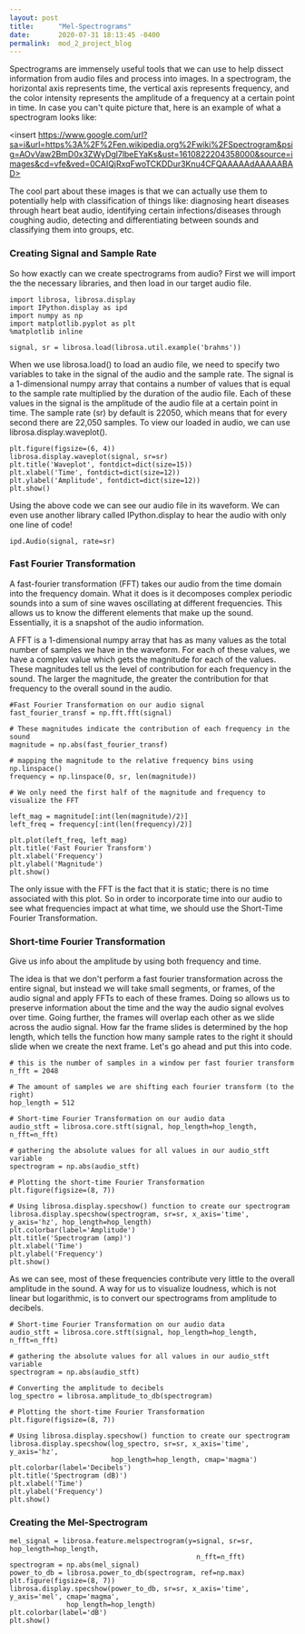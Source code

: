 ```yaml
---
layout: post
title:      "Mel-Spectrograms"
date:       2020-07-31 18:13:45 -0400
permalink:  mod_2_project_blog
---
```


Spectrograms are immensely useful tools that we can use to help dissect information from audio files and process into images. In a spectrogram, the horizontal axis represents time, the vertical axis represents frequency, and the color intensity represents the amplitude of a frequency at a certain point in time. In case you can't quite picture that, here is an example of what a spectrogram looks like: 

<insert https://www.google.com/url?sa=i&url=https%3A%2F%2Fen.wikipedia.org%2Fwiki%2FSpectrogram&psig=AOvVaw2BmD0x3ZWyDgl7lbeEYaKs&ust=1610822204358000&source=images&cd=vfe&ved=0CAIQjRxqFwoTCKDDur3Knu4CFQAAAAAdAAAAABAD>

The cool part about these images is that we can actually use them to potentially help with classification of things like: diagnosing heart diseases through heart beat audio, identifying certain infections/diseases through coughing audio, detecting and differentiating between sounds and classifying them into groups, etc.

### Creating Signal and Sample Rate

So how exactly can we create spectrograms from audio? First we will import the the necessary libraries, and then load in our target audio file.

```
import librosa, librosa.display
import IPython.display as ipd
import numpy as np
import matplotlib.pyplot as plt
%matplotlib inline

signal, sr = librosa.load(librosa.util.example('brahms'))
```

When we use librosa.load() to load an audio file, we need to specify two variables to take in the signal of the audio and the sample rate. The signal is a 1-dimensional numpy array that contains a number of values that is equal to the sample rate multiplied by the duration of the audio file. Each of these values in the signal is the amplitude of the audio file at a certain point in time. The sample rate (sr) by default is 22050, which means that for every second there are 22,050 samples. To view our loaded in audio, we can use librosa.display.waveplot().

```
plt.figure(figsize=(6, 4))
librosa.display.waveplot(signal, sr=sr)
plt.title('Waveplot', fontdict=dict(size=15))
plt.xlabel('Time', fontdict=dict(size=12))
plt.ylabel('Amplitude', fontdict=dict(size=12))
plt.show()
```

Using the above code we can see our audio file in its waveform. We can even use another library called IPython.display to hear the audio with only one line of code!

```
ipd.Audio(signal, rate=sr)
```

### Fast Fourier Transformation

A fast-fourier transformation (FFT) takes our audio from the time domain into the frequency domain. What it does is it decomposes complex periodic sounds into a sum of sine waves oscillating at different frequencies. This allows us to know the different elements that make up the sound. Essentially, it is a snapshot of the audio information.

A FFT is a 1-dimensional numpy array that has as many values as the total number of samples we have in the waveform. For each of these values, we have a complex value which gets the magnitude for each of the values. These magnitudes tell us the level of contribution for each frequency in the sound. The larger the magnitude, the greater the contribution for that frequency to the overall sound in the audio.

```
#Fast Fourier Transformation on our audio signal
fast_fourier_transf = np.fft.fft(signal)

# These magnitudes indicate the contribution of each frequency in the sound
magnitude = np.abs(fast_fourier_transf)

# mapping the magnitude to the relative frequency bins using np.linspace()
frequency = np.linspace(0, sr, len(magnitude))

# We only need the first half of the magnitude and frequency to visualize the FFT

left_mag = magnitude[:int(len(magnitude)/2)]
left_freq = frequency[:int(len(frequency)/2)]

plt.plot(left_freq, left_mag)
plt.title('Fast Fourier Transform')
plt.xlabel('Frequency')
plt.ylabel('Magnitude')
plt.show()
```

The only issue with the FFT is the fact that it is static; there is no time associated with this plot. So in order to incorporate time into our audio to see what frequencies impact at what time, we should use the Short-Time Fourier Transformation.

### Short-time Fourier Transformation

Give us info about the amplitude by using both frequency and time. 

The idea is that we don't perform a fast fourier transformation across the entire signal, but instead we will take small segments, or frames, of the audio signal and apply FFTs to each of these frames. Doing so allows us to preserve information about the time and the way the audio signal evolves over time. Going further, the frames will overlap each other as we slide across the audio signal. How far the frame slides is determined by the hop length, which tells the function how many sample rates to the right it should slide when we create the next frame. Let's go ahead and put this into code.

```
# this is the number of samples in a window per fast fourier transform
n_fft = 2048

# The amount of samples we are shifting each fourier transform (to the right)
hop_length = 512

# Short-time Fourier Transformation on our audio data
audio_stft = librosa.core.stft(signal, hop_length=hop_length, n_fft=n_fft)

# gathering the absolute values for all values in our audio_stft variable
spectrogram = np.abs(audio_stft)

# Plotting the short-time Fourier Transformation
plt.figure(figsize=(8, 7))

# Using librosa.display.specshow() function to create our spectrogram
librosa.display.specshow(spectrogram, sr=sr, x_axis='time', y_axis='hz', hop_length=hop_length)
plt.colorbar(label='Amplitude')
plt.title('Spectrogram (amp)')
plt.xlabel('Time')
plt.ylabel('Frequency')
plt.show()
```

As we can see, most of these frequencies contribute very little to the overall amplitude in the sound. A way for us to visualize loudness, which is not linear but logarithmic, is to convert our spectrograms from amplitude to decibels. 

```
# Short-time Fourier Transformation on our audio data
audio_stft = librosa.core.stft(signal, hop_length=hop_length, n_fft=n_fft)

# gathering the absolute values for all values in our audio_stft variable
spectrogram = np.abs(audio_stft)

# Converting the amplitude to decibels
log_spectro = librosa.amplitude_to_db(spectrogram)

# Plotting the short-time Fourier Transformation
plt.figure(figsize=(8, 7))

# Using librosa.display.specshow() function to create our spectrogram
librosa.display.specshow(log_spectro, sr=sr, x_axis='time', y_axis='hz', 
                         hop_length=hop_length, cmap='magma')
plt.colorbar(label='Decibels')
plt.title('Spectrogram (dB)')
plt.xlabel('Time')
plt.ylabel('Frequency')
plt.show()
```

### Creating the Mel-Spectrogram

```
mel_signal = librosa.feature.melspectrogram(y=signal, sr=sr, hop_length=hop_length, 
                                              n_fft=n_fft)
spectrogram = np.abs(mel_signal)
power_to_db = librosa.power_to_db(spectrogram, ref=np.max)
plt.figure(figsize=(8, 7))
librosa.display.specshow(power_to_db, sr=sr, x_axis='time', y_axis='mel', cmap='magma', 
              hop_length=hop_length)
plt.colorbar(label='dB')
plt.show()
```





